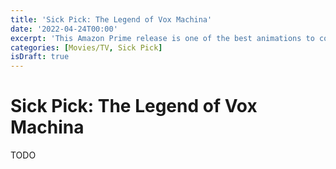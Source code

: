 ```yaml
---
title: 'Sick Pick: The Legend of Vox Machina'
date: '2022-04-24T00:00'
excerpt: 'This Amazon Prime release is one of the best animations to come out this year.'
categories: [Movies/TV, Sick Pick]
isDraft: true
---
```


<!-- markdownlint-disable MD025 -->
# Sick Pick: The Legend of Vox Machina
<!-- markdownlint-disable MD025 -->

TODO
